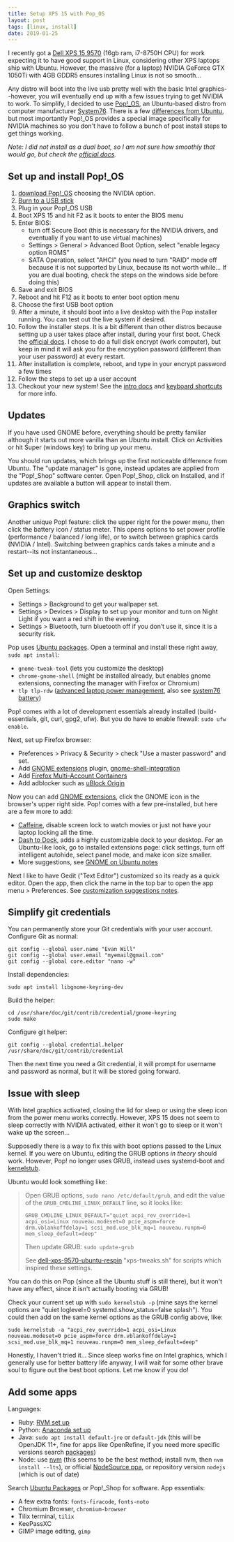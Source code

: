 ```yaml
---
title: Setup XPS 15 with Pop_OS
layout: post
tags: [linux, install]
date: 2019-01-25
---
```


I recently got a [Dell XPS 15 9570](https://www.dell.com/en-us/shop/dell-laptops/xps-15/spd/xps-15-9570-laptop) (16gb ram, i7-8750H CPU) for work expecting it to have good support in Linux, considering other XPS laptops ship with Ubuntu. 
However, the massive (for a laptop) NVIDIA GeForce GTX 1050Ti with 4GB GDDR5 ensures installing Linux is not so smooth... 

Any distro will boot into the live usb pretty well with the basic Intel graphics--however, you will eventually end up with a few issues trying to get NVIDIA to work. 
To simplify, I decided to use [Pop!_OS](https://system76.com/pop), an Ubuntu-based distro from computer manufacturer [System76](https://system76.com).
There is a few [differences from Ubuntu](https://pop.system76.com/docs/difference-between-pop-ubuntu/), but most importantly Pop!_OS provides a special image specifically for NVIDIA machines so you don't have to follow a bunch of post install steps to get things working. 

*Note: I did not install as a dual boot, so I am not sure how smoothly that would go, but check the [official docs](https://pop.system76.com/docs/dual-booting-windows/).*

## Set up and install Pop!_OS

1. [download Pop!_OS](https://system76.com/pop) choosing the NVIDIA option.
2. [Burn to a USB stick](https://evanwill.github.io/_drafts/notes/burn-iso.html)
3. Plug in your Pop!_OS USB
4. Boot XPS 15 and hit F2 as it boots to enter the BIOS menu
5. Enter BIOS:
    - turn off Secure Boot (this is necessary for the NVIDIA drivers, and eventually if you want to use virtual machines)
    - Settings > General > Advanced Boot Option, select "enable legacy option ROMS"
    - SATA Operation, select "AHCI" (you need to turn "RAID" mode off because it is not supported by Linux, because its not worth while... If you are dual booting, check the steps on the windows side before doing this)
6. Save and exit BIOS
7. Reboot and hit F12 as it boots to enter boot option menu
8. Choose the first USB boot option
9. After a minute, it should boot into a live desktop with the Pop installer running. You can test out the live system if desired.
10. Follow the installer steps. It is a bit different than other distros because setting up a user takes place after install, during your first boot. Check the [official docs](https://pop.system76.com/docs/install-pop-os/). I chose to do a full disk encrypt (work computer), but keep in mind it will ask you for the encryption password (different than your user password) at every restart.
11. After installation is complete, reboot, and type in your encrypt password a few times
12. Follow the steps to set up a user account
13. Checkout your new system! See the [intro docs](https://support.system76.com/articles/pop-basics/) and [keyboard shortcuts](https://pop.system76.com/docs/keyboard-shortcuts/) for more info.

## Updates

If you have used GNOME before, everything should be pretty familiar although it starts out more vanilla than an Ubuntu install.
Click on Activities or hit Super (windows key) to bring up your menu.

You should run updates, which brings up the first noticeable difference from Ubuntu.
The "update manager" is gone, instead updates are applied from the "Pop!_Shop" software center. 
Open Pop!_Shop, click on Installed, and if updates are available a button will appear to install them.

## Graphics switch

Another unique Pop! feature: click the upper right for the power menu, then click the battery icon / status meter. 
This opens options to set power profile (performance / balanced / long life), or to switch between graphics cards (NVIDIA / Intel).
Switching between graphics cards takes a minute and a restart--its not instantaneous...

## Set up and customize desktop

Open Settings:

- Settings > Background to get your wallpaper set.
- Settings > Devices > Display to set up your monitor and turn on Night Light if you want a red shift in the evening.
- Settings > Bluetooth, turn bluetooth off if you don’t use it, since it is a security risk. 

Pop uses [Ubuntu packages](https://packages.ubuntu.com/).
Open a terminal and install these right away, `sudo apt install`:

- `gnome-tweak-tool` (lets you customize the desktop)
- `chrome-gnome-shell` (might be installed already, but enables gnome extensions, connecting the manager with Firefox or Chromium)
- `tlp tlp-rdw` ([advanced laptop power management](https://linrunner.de/en/tlp/docs/tlp-linux-advanced-power-management.html), also see [system76 battery](https://support.system76.com/articles/battery/))

Pop! comes with a lot of development essentials already installed (build-essentials, git, curl, gpg2, ufw). But you do have to enable firewall: `sudo ufw enable`.

Next, set up Firefox browser:

- Preferences > Privacy & Security > check "Use a master password" and set.
- Add [GNOME extensions](https://extensions.gnome.org/) plugin, [gnome-shell-integration](https://addons.mozilla.org/en/firefox/addon/gnome-shell-integration/)
- Add [Firefox Multi-Account Containers](https://addons.mozilla.org/en-US/firefox/addon/multi-account-containers/?src=search)
- Add adblocker such as [uBlock Origin](https://addons.mozilla.org/en-US/firefox/addon/ublock-origin/?src=search)

Now you can add [GNOME extensions](https://extensions.gnome.org/), click the GNOME icon in the browser's upper right side.
Pop! comes with a few pre-installed, but here are a few more to add:

- [Caffeine](https://extensions.gnome.org/extension/517/caffeine/), disable screen lock to watch movies or just not have your laptop locking all the time.
- [Dash to Dock](https://extensions.gnome.org/extension/307/dash-to-dock/), adds a highly customizable  dock to your desktop. For an Ubuntu-like look, go to installed extensions page: click settings, turn off intelligent autohide, select panel mode, and make icon size smaller.
- More suggestions, see [GNOME on Ubuntu notes](https://evanwill.github.io/_drafts/notes/ubuntu-gnome.html)

Next I like to have Gedit ("Text Editor") customized so its ready as a quick editor. 
Open the app, then click the name in the top bar to open the app menu > Preferences.
See [customization suggestions notes](https://evanwill.github.io/_drafts/notes/gedit-editor.html).

## Simplify git credentials

You can permanently store your Git credentials with your user account.
Configure Git as normal:

```
git config --global user.name "Evan Will"
git config --global user.email "myemail@gmail.com"
git config --global core.editor "nano -w"
```

Install dependencies:

`sudo apt install libgnome-keyring-dev`

Build the helper:

```
cd /usr/share/doc/git/contrib/credential/gnome-keyring
sudo make
```

Configure git helper:

`git config --global credential.helper /usr/share/doc/git/contrib/credential`

Then the next time you need a Git credential, it will prompt for username and password as normal, but it will be stored going forward.

## Issue with sleep

With Intel graphics activated, closing the lid for sleep or using the sleep icon from the power menu works correctly.
However, XPS 15 does not seem to sleep correctly with NVIDIA activated, either it won't go to sleep or it won't wake up the screen... 

Supposedly there is a way to fix this with boot options passed to the Linux kernel.
If you were on Ubuntu, editing the GRUB options *in theory* should work. 
However, Pop! no longer uses GRUB, instead uses systemd-boot and [kernelstub](https://github.com/pop-os/kernelstub).

Ubuntu would look something like: 

> Open GRUB options, `sudo nano /etc/default/grub`, and edit the value of the `GRUB_CMDLINE_LINUX_DEFAULT` line, so it looks like:
>
> `GRUB_CMDLINE_LINUX_DEFAULT="quiet acpi_rev_override=1 acpi_osi=Linux nouveau.modeset=0 pcie_aspm=force drm.vblankoffdelay=1 scsi_mod.use_blk_mq=1 nouveau.runpm=0 mem_sleep_default=deep"`
>
> Then update GRUB: `sudo update-grub`
> 
> See [dell-xps-9570-ubuntu-respin](https://github.com/JackHack96/dell-xps-9570-ubuntu-respin) "xps-tweaks.sh" for scripts which inspired these settings.

You can do this on Pop (since all the Ubuntu stuff is still there), but it won't have any effect, since it isn't actually booting via GRUB!

Check your current set up with `sudo kernelstub -p` (mine says the kernel options are "quiet loglevel=0 systemd.show_status=false splash").
You could then add on the same kernel options as the GRUB config above, like:

`sudo kernelstub -a "acpi_rev_override=1 acpi_osi=Linux nouveau.modeset=0 pcie_aspm=force drm.vblankoffdelay=1 scsi_mod.use_blk_mq=1 nouveau.runpm=0 mem_sleep_default=deep"`

Honestly, I haven't tried it... 
Since sleep works fine on Intel graphics, which I generally use for better battery life anyway, I will wait for some other brave soul to figure out the best boot options.
Let me know if you do!

## Add some apps

Languages:

- Ruby: [RVM set up](https://evanwill.github.io/_drafts/notes/ruby-notes.html)
- Python: [Anaconda set up](https://evanwill.github.io/_drafts/notes/dual-python-notebook.html)
- Java: `sudo apt install default-jre` or `default-jdk` (this will be OpenJDK 11+, fine for apps like OpenRefine, if you need more specific versions search [packages](https://packages.ubuntu.com/search?keywords=jdk&searchon=names&suite=bionic&section=all))
- Node: use [nvm](https://github.com/creationix/nvm) (this seems to be the best method; install nvm, then `nvm install --lts`), or official [NodeSource ppa](https://github.com/nodesource/distributions/blob/master/README.md), or repository version `nodejs` (which is out of date)

Search [Ubuntu Packages](https://packages.ubuntu.com/) or Pop!_Shop for software.
App essentials:

- A few extra fonts: `fonts-firacode`, `fonts-noto`
- Chromium Browser, `chromium-browser`
- Tilix terminal, `tilix`
- KeePassXC
- GIMP image editing, `gimp`
